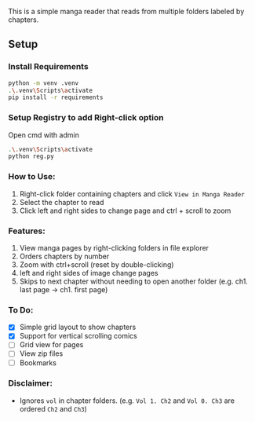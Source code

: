 This is a simple manga reader that reads from multiple folders labeled by chapters.

## Setup

### Install Requirements
```sh
python -m venv .venv
.\.venv\Scripts\activate
pip install -r requirements
```

### Setup Registry to add Right-click option
Open cmd with admin
```sh
.\.venv\Scripts\activate
python reg.py
```

### How to Use:
1. Right-click folder containing chapters and click `View in Manga Reader`
2. Select the chapter to read
3. Click left and right sides to change page and ctrl + scroll to zoom

### Features:
1. View manga pages by right-clicking folders in file explorer
2. Orders chapters by number
3. Zoom with ctrl+scroll (reset by double-clicking)
4. left and right sides of image change pages
5. Skips to next chapter without needing to open another folder (e.g. ch1. last page -> ch1. first page)

### To Do:
- [X] Simple grid layout to show chapters
- [X] Support for vertical scrolling comics
- [ ] Grid view for pages
- [ ] View zip files
- [ ] Bookmarks

### Disclaimer:
- Ignores `vol` in chapter folders. (e.g. `Vol 1. Ch2` and `Vol 0. Ch3` are ordered `Ch2` and `Ch3`)